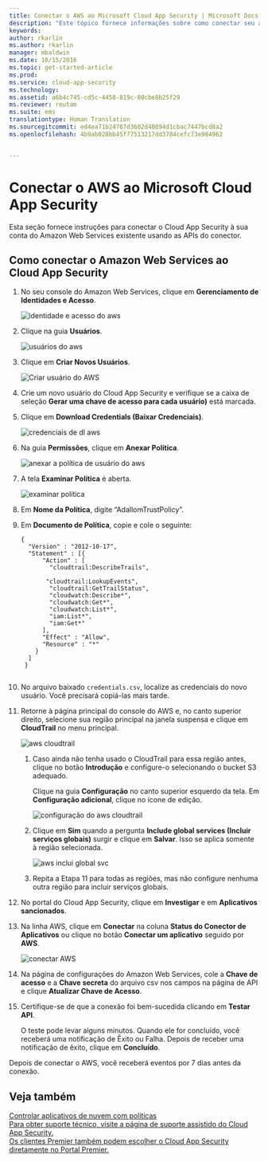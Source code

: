```yaml
---
title: Conectar o AWS ao Microsoft Cloud App Security | Microsoft Docs
description: "Este tópico fornece informações sobre como conectar seu aplicativo do AWS ao Cloud App Security usando o conector de API."
keywords: 
author: rkarlin
ms.author: rkarlin
manager: mbaldwin
ms.date: 10/15/2016
ms.topic: get-started-article
ms.prod: 
ms.service: cloud-app-security
ms.technology: 
ms.assetid: a6b4c745-cd5c-4458-819c-80cbe8b25f29
ms.reviewer: reutam
ms.suite: ems
translationtype: Human Translation
ms.sourcegitcommit: ed4ea71b24767d3602d40894d1cbac7447bcd8a2
ms.openlocfilehash: 4b9ab028bb45f77513217dd3784cefc73e984962


---
```


# <a name="connect-aws-to-microsoft-cloud-app-security"></a>Conectar o AWS ao Microsoft Cloud App Security
Esta seção fornece instruções para conectar o Cloud App Security à sua conta do Amazon Web Services existente usando as APIs do conector.  
  
## <a name="how-to-connect-amazon-web-services-to-cloud-app-security"></a>Como conectar o Amazon Web Services ao Cloud App Security  
  
1.  No seu console do Amazon Web Services, clique em **Gerenciamento de Identidades e Acesso**.  
  
     ![identidade e acesso do aws](./media/aws-identity-and-access.png "aws identity and access")  
  
2.  Clique na guia **Usuários**.  
  
     ![usuários do aws](./media/aws-users.png "aws users")  
  
3.  Clique em **Criar Novos Usuários**.  
  
     ![Criar usuário do AWS](./media/aws-create-user.png "AWS create user")  
  
4.  Crie um novo usuário do Cloud App Security e verifique se a caixa de seleção **Gerar uma chave de acesso para cada usuário)** está marcada.  
  
5.  Clique em **Download Credentials (Baixar Credenciais)**.  
  
     ![credenciais de dl aws](./media/aws-dl-cred.png "aws dl cred")  
  
6.  Na guia **Permissões**, clique em **Anexar Política**.  
  
     ![anexar a política de usuário do aws](./media/aws-attach-user-policy.png "aws attach user policy")  
  
7.  A tela **Examinar Política** é aberta.
 
     ![examinar política](./media/aws-review-policy.png "aws review policy")  
  

8. Em **Nome da Política**, digite “AdallomTrustPolicy”. 
10. Em **Documento de Política**, copie e cole o seguinte:  
  
    ```     
    {  
      "Version" : "2012-10-17",  
      "Statement" : [{  
          "Action" : [  
            "cloudtrail:DescribeTrails",  
  
           "cloudtrail:LookupEvents",  
            "cloudtrail:GetTrailStatus",  
            "cloudwatch:Describe*",  
            "cloudwatch:Get*",  
            "cloudwatch:List*",  
            "iam:List*",  
            "iam:Get*"  
          ],  
          "Effect" : "Allow",  
          "Resource" : "*"  
        }  
      ]  
     }  
  
    ```  
  
9. No arquivo baixado `credentials.csv`, localize as credenciais do novo usuário. Você precisará copiá-las mais tarde.  
  
10. Retorne à página principal do console do AWS e, no canto superior direito, selecione sua região principal na janela suspensa e clique em **CloudTrail** no menu principal.  
  
     ![aws cloudtrail](./media/aws-cloudtrail.png "aws cloudtrail")  
  
    1.  Caso ainda não tenha usado o CloudTrail para essa região antes, clique no botão **Introdução** e configure-o selecionando o bucket S3 adequado.  
  
         Clique na guia **Configuração** no canto superior esquerdo da tela. Em **Configuração adicional**, clique no ícone de edição.  
  
         ![configuração do aws cloudtrail](./media/aws-cloudtrail-config.png "aws cloudtrail config")  
  
    2.  Clique em **Sim** quando a pergunta **Include global services (Incluir serviços globais)** surgir e clique em **Salvar**. Isso se aplica somente à região selecionada.  
  
         ![aws inclui global svc](./media/aws-include-global-svc.png "aws include global svc")  
  
    3.  Repita a Etapa 11 para todas as regiões, mas não configure nenhuma outra região para incluir serviços globais.  
  
11. No portal do Cloud App Security, clique em **Investigar** e em **Aplicativos sancionados**.  
  
12. Na linha AWS, clique em **Conectar** na coluna **Status do Conector de Aplicativos** ou clique no botão **Conectar um aplicativo** seguido por **AWS**.  
  
     ![conectar AWS](./media/connect-aws.png "connect AWS")  
  
13. Na página de configurações do Amazon Web Services, cole a **Chave de acesso** e a **Chave secreta** do arquivo csv nos campos na página de API e clique **Atualizar Chave de Acesso**.  
  
14. Certifique-se de que a conexão foi bem-sucedida clicando em **Testar API**.  
  
     O teste pode levar alguns minutos. Quando ele for concluído, você receberá uma notificação de Êxito ou Falha. Depois de receber uma notificação de êxito, clique em **Concluído**.  
  
Depois de conectar o AWS, você receberá eventos por 7 dias antes da conexão.
  
## <a name="see-also"></a>Veja também  
[Controlar aplicativos de nuvem com políticas](control-cloud-apps-with-policies.md)   
[Para obter suporte técnico, visite a página de suporte assistido do Cloud App Security.](http://support.microsoft.com/oas/default.aspx?prid=16031)   
[Os clientes Premier também podem escolher o Cloud App Security diretamente no Portal Premier.](https://premier.microsoft.com/)  
  
  


<!--HONumber=Oct16_HO4-->



